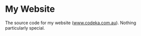 My Website
==========

The source code for my website (www.codeka.com.au). Nothing particularly special. 
